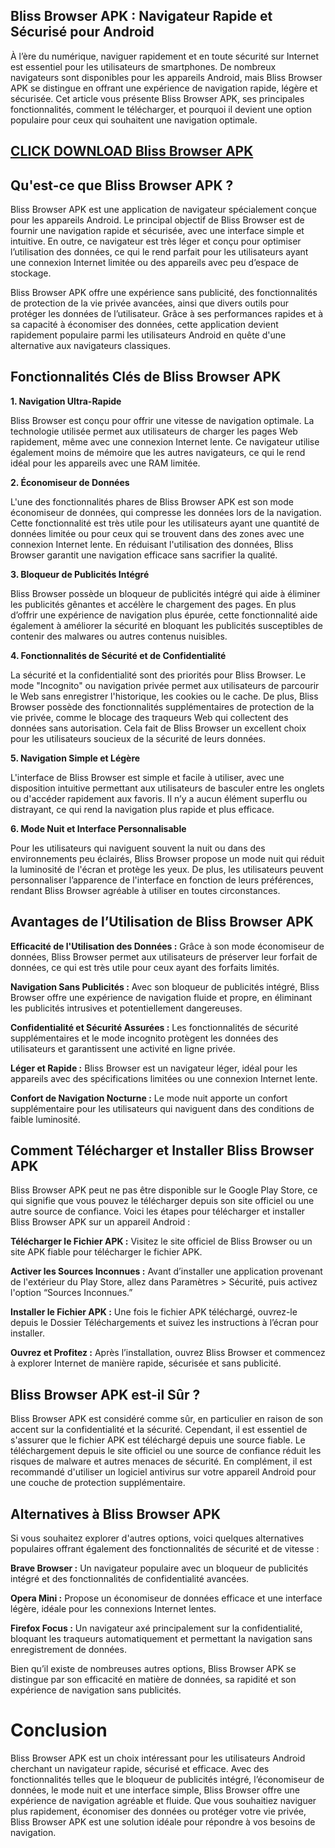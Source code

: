 ## Bliss Browser APK : Navigateur Rapide et Sécurisé pour Android

À l’ère du numérique, naviguer rapidement et en toute sécurité sur Internet est essentiel pour les utilisateurs de smartphones. De nombreux navigateurs sont disponibles pour les appareils Android, mais Bliss Browser APK se distingue en offrant une expérience de navigation rapide, légère et sécurisée. Cet article vous présente Bliss Browser APK, ses principales fonctionnalités, comment le télécharger, et pourquoi il devient une option populaire pour ceux qui souhaitent une navigation optimale.

## [CLICK DOWNLOAD Bliss Browser APK](https://modfyp.io/bliss-browser/)

## Qu'est-ce que Bliss Browser APK ?

Bliss Browser APK est une application de navigateur spécialement conçue pour les appareils Android. Le principal objectif de Bliss Browser est de fournir une navigation rapide et sécurisée, avec une interface simple et intuitive. En outre, ce navigateur est très léger et conçu pour optimiser l’utilisation des données, ce qui le rend parfait pour les utilisateurs ayant une connexion Internet limitée ou des appareils avec peu d’espace de stockage.

Bliss Browser APK offre une expérience sans publicité, des fonctionnalités de protection de la vie privée avancées, ainsi que divers outils pour protéger les données de l’utilisateur. Grâce à ses performances rapides et à sa capacité à économiser des données, cette application devient rapidement populaire parmi les utilisateurs Android en quête d'une alternative aux navigateurs classiques.

## Fonctionnalités Clés de Bliss Browser APK

**1. Navigation Ultra-Rapide**

Bliss Browser est conçu pour offrir une vitesse de navigation optimale. La technologie utilisée permet aux utilisateurs de charger les pages Web rapidement, même avec une connexion Internet lente. Ce navigateur utilise également moins de mémoire que les autres navigateurs, ce qui le rend idéal pour les appareils avec une RAM limitée.

**2. Économiseur de Données**

L'une des fonctionnalités phares de Bliss Browser APK est son mode économiseur de données, qui compresse les données lors de la navigation. Cette fonctionnalité est très utile pour les utilisateurs ayant une quantité de données limitée ou pour ceux qui se trouvent dans des zones avec une connexion Internet lente. En réduisant l'utilisation des données, Bliss Browser garantit une navigation efficace sans sacrifier la qualité.

**3. Bloqueur de Publicités Intégré**

Bliss Browser possède un bloqueur de publicités intégré qui aide à éliminer les publicités gênantes et accélère le chargement des pages. En plus d’offrir une expérience de navigation plus épurée, cette fonctionnalité aide également à améliorer la sécurité en bloquant les publicités susceptibles de contenir des malwares ou autres contenus nuisibles.

**4. Fonctionnalités de Sécurité et de Confidentialité**

La sécurité et la confidentialité sont des priorités pour Bliss Browser. Le mode "Incognito" ou navigation privée permet aux utilisateurs de parcourir le Web sans enregistrer l'historique, les cookies ou le cache. De plus, Bliss Browser possède des fonctionnalités supplémentaires de protection de la vie privée, comme le blocage des traqueurs Web qui collectent des données sans autorisation. Cela fait de Bliss Browser un excellent choix pour les utilisateurs soucieux de la sécurité de leurs données.

**5. Navigation Simple et Légère**

L'interface de Bliss Browser est simple et facile à utiliser, avec une disposition intuitive permettant aux utilisateurs de basculer entre les onglets ou d'accéder rapidement aux favoris. Il n’y a aucun élément superflu ou distrayant, ce qui rend la navigation plus rapide et plus efficace.

**6. Mode Nuit et Interface Personnalisable**

Pour les utilisateurs qui naviguent souvent la nuit ou dans des environnements peu éclairés, Bliss Browser propose un mode nuit qui réduit la luminosité de l'écran et protège les yeux. De plus, les utilisateurs peuvent personnaliser l’apparence de l'interface en fonction de leurs préférences, rendant Bliss Browser agréable à utiliser en toutes circonstances.

## Avantages de l’Utilisation de Bliss Browser APK

**Efficacité de l'Utilisation des Données :** Grâce à son mode économiseur de données, Bliss Browser permet aux utilisateurs de préserver leur forfait de données, ce qui est très utile pour ceux ayant des forfaits limités.

**Navigation Sans Publicités :** Avec son bloqueur de publicités intégré, Bliss Browser offre une expérience de navigation fluide et propre, en éliminant les publicités intrusives et potentiellement dangereuses.

**Confidentialité et Sécurité Assurées :** Les fonctionnalités de sécurité supplémentaires et le mode incognito protègent les données des utilisateurs et garantissent une activité en ligne privée.

**Léger et Rapide :** Bliss Browser est un navigateur léger, idéal pour les appareils avec des spécifications limitées ou une connexion Internet lente.

**Confort de Navigation Nocturne :** Le mode nuit apporte un confort supplémentaire pour les utilisateurs qui naviguent dans des conditions de faible luminosité.

## Comment Télécharger et Installer Bliss Browser APK

Bliss Browser APK peut ne pas être disponible sur le Google Play Store, ce qui signifie que vous pouvez le télécharger depuis son site officiel ou une autre source de confiance. Voici les étapes pour télécharger et installer Bliss Browser APK sur un appareil Android :

**Télécharger le Fichier APK :** Visitez le site officiel de Bliss Browser ou un site APK fiable pour télécharger le fichier APK.

**Activer les Sources Inconnues :** Avant d’installer une application provenant de l'extérieur du Play Store, allez dans Paramètres > Sécurité, puis activez l'option “Sources Inconnues.”

**Installer le Fichier APK :** Une fois le fichier APK téléchargé, ouvrez-le depuis le Dossier Téléchargements et suivez les instructions à l’écran pour installer.

**Ouvrez et Profitez :** Après l’installation, ouvrez Bliss Browser et commencez à explorer Internet de manière rapide, sécurisée et sans publicité.

## Bliss Browser APK est-il Sûr ?

Bliss Browser APK est considéré comme sûr, en particulier en raison de son accent sur la confidentialité et la sécurité. Cependant, il est essentiel de s'assurer que le fichier APK est téléchargé depuis une source fiable. Le téléchargement depuis le site officiel ou une source de confiance réduit les risques de malware et autres menaces de sécurité. En complément, il est recommandé d'utiliser un logiciel antivirus sur votre appareil Android pour une couche de protection supplémentaire.

## Alternatives à Bliss Browser APK

Si vous souhaitez explorer d'autres options, voici quelques alternatives populaires offrant également des fonctionnalités de sécurité et de vitesse :

**Brave Browser :** Un navigateur populaire avec un bloqueur de publicités intégré et des fonctionnalités de confidentialité avancées.

**Opera Mini :** Propose un économiseur de données efficace et une interface légère, idéale pour les connexions Internet lentes.

**Firefox Focus :** Un navigateur axé principalement sur la confidentialité, bloquant les traqueurs automatiquement et permettant la navigation sans enregistrement de données.

Bien qu’il existe de nombreuses autres options, Bliss Browser APK se distingue par son efficacité en matière de données, sa rapidité et son expérience de navigation sans publicités.

# Conclusion

Bliss Browser APK est un choix intéressant pour les utilisateurs Android cherchant un navigateur rapide, sécurisé et efficace. Avec des fonctionnalités telles que le bloqueur de publicités intégré, l’économiseur de données, le mode nuit et une interface simple, Bliss Browser offre une expérience de navigation agréable et fluide. Que vous souhaitiez naviguer plus rapidement, économiser des données ou protéger votre vie privée, Bliss Browser APK est une solution idéale pour répondre à vos besoins de navigation.
